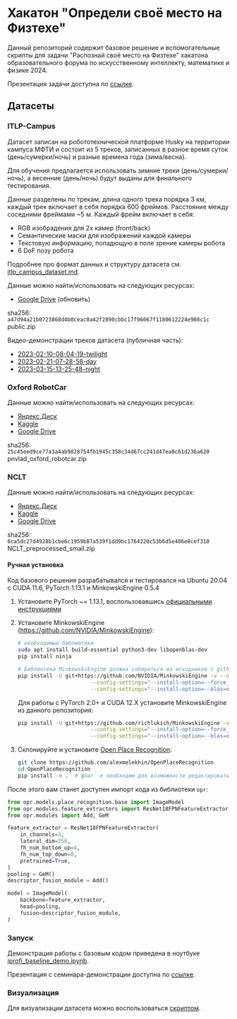 # Хакатон "Определи своё место на Физтехе"

Данный репозиторий содержит базовое решение и вспомогательные скрипты для задачи "Распознай своё место на Физтехе" хакатона образовательного форума по искусственному интеллекту, математике и физике 2024.

Презентация задачи доступна по [ссылке](https://docs.google.com/presentation/d/1RfRXQ9x9w3P65KSUNuQcB3zTiU-aLzL4kDCBKoBMHq4/edit?usp=sharing).

## Датасеты

### ITLP-Campus

Датасет записан на робототехнической платформе Husky на территории кампуса МФТИ и состоит из 5 треков, записанных в разное время суток (день/сумерки/ночь) и разные времена года (зима/весна).

Для обучения предлагается использовать зимние треки (день/сумерки/ночь), а весенние (день/ночь) будут выданы для финального тестирования.

Данные разделены по трекам, длина одного трека порядка 3 км, каждый трек включает в себя порядка $600$ фреймов. Расстояние между соседними фреймами ~5 м. Каждый фрейм включает в себя:

- RGB изобрадения для 2х камер (front/back)
- Семантические маски для изображений каждой камеры
- Текстовую информацию, попадющую в поле зрение камеры робота
- 6 DoF позу робота

Подробнее про формат данных и структуру датасета см. [itlp_campus_dataset.md](docs/itlp_campus_dataset.md).

Данные можно найти/использовать на следующих ресурсах:
- [Google Drive](https://drive.google.com/file/d/1rXsx0GEotwwTHjX1PveKdGzcatssO7wg/view?usp=sharing) (обновить)

sha256: `a47d94a21b0723868d4b0ceac0a42f2890cbbc17f96067f1180612224e908c1c`  public.zip

Видео-демонстрации треков датасета (публичная часть):
- [2023-02-10-08-04-19-twilight](https://drive.google.com/file/d/1GcJ4jBFuT-Cr4MUTuZaqmX7WDgMNLLJ9/view?usp=share_link)
- [2023-02-21-07-28-58-day](https://drive.google.com/file/d/1BbbCDUx6DnWKaCIgaqZ0Vj9A4-D9WD4Q/view?usp=share_link)
- [2023-03-15-13-25-48-night](https://drive.google.com/file/d/1KiBpk1fBE6cF4BGFK0mPOmsonvB4vBtY/view?usp=share_link)

### Oxford RobotCar

Данные можно найти/использовать на следующих ресурсах:
- [Яндекс.Диск](https://disk.yandex.ru/d/0qq9cnrhlzU8Qg)
- [Kaggle](https://www.kaggle.com/datasets/creatorofuniverses/oxfordrobotcar-iprofi-hack-23)
- [Google Drive](https://drive.google.com/file/d/1b2ry0PGa3vnl8gVhEWqRz329y_ekZX9C/view?usp=share_link)

sha256: `25c45eed9ce77a3a4ab9828754fb1945c358c34d67cc241d47ea0c61d236a620` pnvlad_oxford_robotcar.zip

### NCLT

Данные можно найти/использовать на следующих ресурсах:
- [Яндекс.Диск](https://disk.yandex.ru/d/9wjyWKkWXe0vDQ)
- [Kaggle](https://www.kaggle.com/datasets/creatorofuniverses/nclt-iprofi-hack-23)
- [Google Drive](https://drive.google.com/file/d/192lAPesNgIwbTe9GNqRH0cr9W8Mm16Dv/view?usp=share_link)

sha256: `6ca5dc27d4928b1cbe6c1959b87a539f1dd9bc1764220c53b6d5e406e8cef310` NCLT_preprocessed_small.zip

#### Ручная установка

Код базового решения разрабатывался и тестировался на Ubuntu 20.04 с CUDA 11.6, PyTorch 1.13.1 и MinkowskiEngine 0.5.4

1. Установите PyTorch ~= 1.13.1, воспользовавшись [официальными инструкциями](https://pytorch.org/get-started/previous-versions/)
2. Установите MinkowskiEngine (https://github.com/NVIDIA/MinkowskiEngine):
   ```bash
   # необходимые библиотеки
   sudo apt install build-essential python3-dev libopenblas-dev
   pip install ninja

   # Библиотека MinkowskiEngine должна собираться из исходников с github:
   pip install -U git+https://github.com/NVIDIA/MinkowskiEngine -v --no-deps \
                          --config-settings="--install-option=--force_cuda" \
                          --config-settings="--install-option=--blas=openblas"
   ```
   Для работы с PyTorch 2.0+ и CUDA 12.X установите MinkowskiEngine из данного репозитория:
   ```bash
   pip install -U git+https://github.com/richlukich/MinkowskiEngine -v --no-deps \
                          --config-settings="--install-option=--force_cuda" \
                          --config-settings="--install-option=--blas=openblas"
   ```

3. Склонируйте и установите [Open Place Recognition](https://github.com/alexmelekhin/OpenPlaceRecognition):
   ```bash
   git clone https://github.com/alexmelekhin/OpenPlaceRecognition
   cd OpenPlaceRecognition
   pip install -e .  # флаг -e необходим для возможности редактировать код уже установленной библиотеки
   ```

После этого вам станет доступен импорт кода из библиотеки `opr`:
```python
from opr.models.place_recognition.base import ImageModel
from opr.modules.feature_extractors import ResNet18FPNFeatureExtractor
from opr.modules import Add, GeM

feature_extractor = ResNet18FPNFeatureExtractor(
    in_channels=3,
    lateral_dim=256,
    fh_num_bottom_up=4,
    fh_num_top_down=0,
    pretrained=True,
)
pooling = GeM()
descriptor_fusion_module = Add()

model = ImageModel(
    backbone=feature_extractor,
    head=pooling,
    fusion=descriptor_fusion_module,
)

```

### Запуск

Демонстрация работы с базовым кодом приведена в ноутбуке [iprofi_baseline_demo.ipynb](./iprofi_baseline_demo.ipynb).

Презентация с семинара-демонстрации доступна по [ссылке](https://docs.google.com/presentation/d/1xQw4tB3hFYGhK8MfityR2FoFc1fM33yCAMmPdXADfyM/edit?usp=sharing).

### Визуализация

Для визуализации датасета можно воспользоваться [скриптом](./scripts/make_video.py).